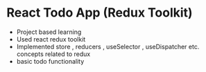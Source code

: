 # React Todo App (Redux Toolkit)

- Project based learning
- Used react redux toolkit
- Implemented store , reducers , useSelector , useDispatcher etc. concepts related to redux
- basic todo functionality